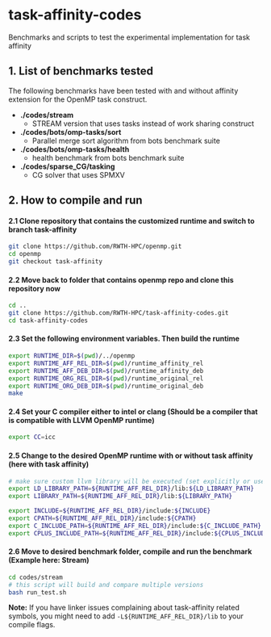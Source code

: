 # task-affinity-codes
Benchmarks and scripts to test the experimental implementation for task affinity

## 1. List of benchmarks tested
The following benchmarks have been tested with and without affinity extension for the OpenMP task construct.

* **./codes/stream**                  
    - STREAM version that uses tasks instead of work sharing construct
* **./codes/bots/omp-tasks/sort**     
    - Parallel merge sort algorithm from bots benchmark suite
* **./codes/bots/omp-tasks/health**   
    - health benchmark from bots benchmark suite
* **./codes/sparse_CG/tasking**
    - CG solver that uses SPMXV

## 2. How to compile and run

#### 2.1 Clone repository that contains the customized runtime and switch to branch **task-affinity**  
```bash
git clone https://github.com/RWTH-HPC/openmp.git
cd openmp  
git checkout task-affinity  
```

#### 2.2 Move back to folder that contains **openmp** repo and clone this repository now  
```bash
cd ..
git clone https://github.com/RWTH-HPC/task-affinity-codes.git
cd task-affinity-codes
```

#### 2.3 Set the following environment variables. Then build the runtime  
```bash
export RUNTIME_DIR=$(pwd)/../openmp
export RUNTIME_AFF_REL_DIR=$(pwd)/runtime_affinity_rel
export RUNTIME_AFF_DEB_DIR=$(pwd)/runtime_affinity_deb
export RUNTIME_ORG_REL_DIR=$(pwd)/runtime_original_rel
export RUNTIME_ORG_DEB_DIR=$(pwd)/runtime_original_deb
make
```

#### 2.4 Set your C compiler either to intel or clang (Should be a compiler that is compatible with LLVM OpenMP runtime)
```bash
export CC=icc
```

#### 2.5 Change to the desired OpenMP runtime with or without task affinity (here with task affinity)
```bash
# make sure custom llvm library will be executed (set explicitly or use module system)
export LD_LIBRARY_PATH=${RUNTIME_AFF_REL_DIR}/lib:${LD_LIBRARY_PATH}
export LIBRARY_PATH=${RUNTIME_AFF_REL_DIR}/lib:${LIBRARY_PATH}

export INCLUDE=${RUNTIME_AFF_REL_DIR}/include:${INCLUDE}
export CPATH=${RUNTIME_AFF_REL_DIR}/include:${CPATH}
export C_INCLUDE_PATH=${RUNTIME_AFF_REL_DIR}/include:${C_INCLUDE_PATH}
export CPLUS_INCLUDE_PATH=${RUNTIME_AFF_REL_DIR}/include:${CPLUS_INCLUDE_PATH}
```

#### 2.6 Move to desired benchmark folder, compile and run the benchmark (Example here: Stream)
```bash
cd codes/stream
# this script will build and compare multiple versions
bash run_test.sh
```

**Note:** If you have linker issues complaining about task-affinity related symbols, you might need to add `-L${RUNTIME_AFF_REL_DIR}/lib` to your compile flags.